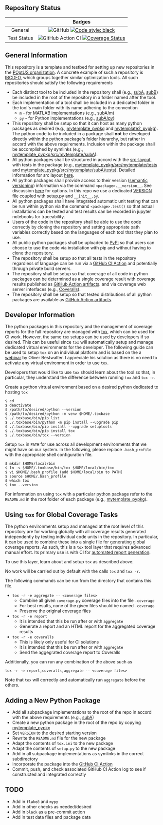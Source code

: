 ## Repository Status

|             | Badges |
|:-----------:|:------:|
| General     | ![GitHub](https://img.shields.io/github/license/jared321/mytemplate) [![Code style: black](https://img.shields.io/badge/code%20style-black-000000.svg)](https://github.com/psf/black) |
| Test Status | ![GitHub Action CI](https://github.com/jared321/mytemplate/actions/workflows/github-action-ci.yml/badge.svg) [![Coverage Status](https://coveralls.io/repos/github/jared321/mytemplate/badge.svg?branch=main)](https://coveralls.io/github/jared321/mytemplate?branch=main) |

## General Information
This repository is a template and testbed for setting up new repositories in the
[POptUS organization](https://github.com/POptUS).  A concrete example of such a repository is
[IBCDFO](https://github.com/POptUS/IBCDFO/tree/main), which groups together similar optimization tools.
All such repositories should satisfy the following requirements

* Each distinct tool to be included in the repository shall (e.g., [subA](https://github.com/jared321/mytemplate/tree/main/subA),
  [subB](https://github.com/jared321/mytemplate/tree/main/subB)) be included in the root of the repository in a folder named after the
  tool.
* Each implementation of a tool shall be included in a dedicated folder in the
  tool's main folder with its name adhering to the convention
  * `m` - for MATLAB implementations (e.g., [subA/m](https://github.com/jared321/mytemplate/tree/main/subA/m))
  * `py` - for Python implementations (e.g., [subA/py](https://github.com/jared321/mytemplate/tree/main/subA/py))
* This repository shall be setup so that it can host as many python packages as
  desired (e.g., [mytemplate_pypkg](https://github.com/jared321/mytemplate/tree/main/mytemplate_pypkg) and
  [mytemplate2_pypkg](https://github.com/jared321/mytemplate/tree/main/mytemplate2_pypkg)).  The python code
  to be included in a package shall __not__ be developed directly within the
  python package's folder hierarchy, but rather in accord with the above
  requirements.  Inclusion within the package shall be accomplished by symlinks
  (e.g., [mytemplate_pypkg/src/mytemplate/subA](https://github.com/jared321/mytemplate/blob/main/mytemplate_pypkg/src/mytemplate/subA)).
* All python packages shall be structured in accord with the [src-layout](https://setuptools.pypa.io/en/latest/userguide/package_discovery.html#src-layout),
  with tests in the package (e.g., [mytemplate_pypkg/src/mytemplate/tests](https://github.com/jared321/mytemplate/tree/main/mytemplate_pypkg/src/mytemplate/tests) and
  [mytemplate_pypkg/src/mytemplate/subA/tests](https://github.com/jared321/mytemplate/tree/main/subA/py/tests)).  Detailed information for src layout [here](https://blog.ionelmc.ro/2014/05/25/python-packaging/).
* All python packages shall provide access to their version ([semantic versioning](https://packaging.python.org/en/latest/guides/distributing-packages-using-setuptools/?highlight=version#semantic-versioning-preferred))
  information via the command `<package>.__version__`.  See discussion
  [here](https://packaging.python.org/guides/single-sourcing-package-version/#single-sourcing-the-version) for options.
  In this repo we use a dedicated [VERSION](https://github.com/jared321/mytemplate/blob/main/mytemplate_pypkg/VERSION) file coupled with
  [setup.py](https://github.com/jared321/mytemplate/blob/main/mytemplate_pypkg/setup.py)
  and [`__init__.py`](https://github.com/jared321/mytemplate/blob/main/mytemplate_pypkg/src/mytemplate/__init__.py). 
* All python packages shall have integrated automatic unit testing that can be
  run within python via the command `<package>.test()` so that actual installations can be tested and test results can be recorded in jupyter notebooks for traceability.
* Users of the code in the repository shall be able to use the code correctly by
  cloning the repository and setting appropriate path variables correctly based
  on the languages of each tool that they plan to use.
* All public python packages shall be uploaded to [PyPi](https://pypi.org) so that users can choose
  to use the code via installation with pip and without having to clone the repository.
* The repository shall be setup so that all tests in the repository regardless
  of language can be run via a [GitHub CI Action](https://github.com/jared321/mytemplate/blob/main/.github/workflows/github-action-ci.yml)
  and potentially through private build servers.
* The repository shall be setup so that coverage of all code in python packages
  can be determined as a single coverage result with coverage results published as
  [GitHub Action artifacts](https://github.com/jared321/mytemplate/actions/runs/5979755793).
  and via coverage web server interfaces (e.g., [Coveralls](https://coveralls.io/github/jared321/mytemplate)).
* The repository shall be setup so that tested distributions of all python packages are available as
  [GitHub Action artifacts](https://github.com/jared321/mytemplate/actions/runs/5979755793).

## Developer Information
The python packages in this repository and the management of coverage reports
for the full repository are managed with [tox](https://tox.wiki/en/latest/index.html),
which can be used for CI work.  However, the same `tox` setups can be used by developers
if so desired.  This can be useful since `tox` will automatically setup and manage dedicated virtual
environments for the developer.  The following guide can be used to setup `tox` on
an individual platform and is based on the a [webinar](https://www.youtube.com/watch?v=PrAyvH-tm8E)
by Oliver Bestwalter.  I appreciate his solution as there is no need to activate any virtual environment in order to use `tox`.

Developers that would like to use `tox` should learn about the tool so that, in
particular, they understand the difference between running `tox` and `tox -r`.

Create a python virtual environment based on a desired python dedicated to
hosting `tox`
```
$ cd
$ deactivate
$ /path/to/desired/python --version
$ /path/to/desired/python -m venv $HOME/.toxbase
$ ./.toxbase/bin/pip list
$ ./.toxbase/bin/python -m pip install --upgrade pip
$ ./.toxbase/bin/pip install --upgrade setuptools
$ ./.toxbase/bin/pip install tox
$ ./.toxbase/bin/tox --version
```

Setup `tox` in `PATH` for use across all development environments that we might
have on our system. In the following, please replace `.bash_profile` with the
appropriate shell configuration file.
```
$ mkdir $HOME/local/bin
$ ln -s $HOME/.toxbase/bin/tox $HOME/local/bin/tox
$ vi $HOME/.bash_profile (add $HOME/local/bin to PATH)
$ source $HOME/.bash_profile
$ which tox
$ tox --version
```

For information on using `tox` with a particular python package refer to the
`README.md` in the root folder of each package (e.g.,
[mytemplate_pypkg](https://github.com/jared321/mytemplate/blob/main/mytemplate_pypkg/README.md)).

## Using `tox` for Global Coverage Tasks
The python environments setup and managed at the root level of this repository are for working globally
with all coverage results generated independently by testing individual code units in the repository.
In particular, it can be used to combine these into a single file for generating global coverage reports.
As such, this is a `tox` tool layer that requires advanced manual effort.  Its primary use is with CI for
[automated report generation](https://github.com/jared321/mytemplate/blob/main/.github/workflows/github-action-ci.yml).

To use this layer, learn about and setup `tox` as described above.

No work will be carried out by default with the calls `tox` and `tox -r`.

The following commands can be run from the directory that contains this file.
* `tox -r -e aggregate -- <coverage files>`
  * Combine all given `coverage.py` coverage files into the file `.coverage`
  * For best results, none of the given files should be named `.coverage`
  * Preserve the original coverage files
* `tox -r -e report`
  * It is intended that this be run after or with `aggregate`
  * Generate a report and an HTML report for the aggregated coverage results
* `tox -r -e coveralls`
  * This is likely only useful for CI solutions
  * It is intended that this be run after or with `aggregate`
  * Send the aggegrated coverage report to Coveralls

Additionally, you can run any combination of the above such as
```
tox -r -e report,coveralls,aggregate -- <coverage files>
```
Note that `tox` will correctly and automatically run `aggregate` before the others.

## Adding a New Python Package
* Add all subpackage implementations to the root of the repo in accord with the above requirements (e.g., [subA](https://github.com/jared321/mytemplate/tree/main/subA))
* Create a new python package in the root of the repo by copying [mytemplate_pypkg](https://github.com/jared321/mytemplate/tree/main/mytemplate_pypkg)
* Set `VERSION` to the desired starting version
* Rewrite the `README.md` file for the new package
* Adapt the contents of `tox.ini` to the new package
* Adapt the contents of `setup.py` to the new package
* Add in all subpackage implementations as symlinks in the correct subdirectory
* Incorporate the package into the [GitHub CI Action](https://github.com/jared321/mytemplate/blob/main/.github/workflows/github-action-ci.yml)
* Commit, push, and check associated GitHub CI Action log to see if constructed and integrated correctly

## TODO
* Add in `flake8` and `mypy`
* Add in other checks as needed/desired
* Add in `black` as a pre-commit action
* Add in test data files and package data
